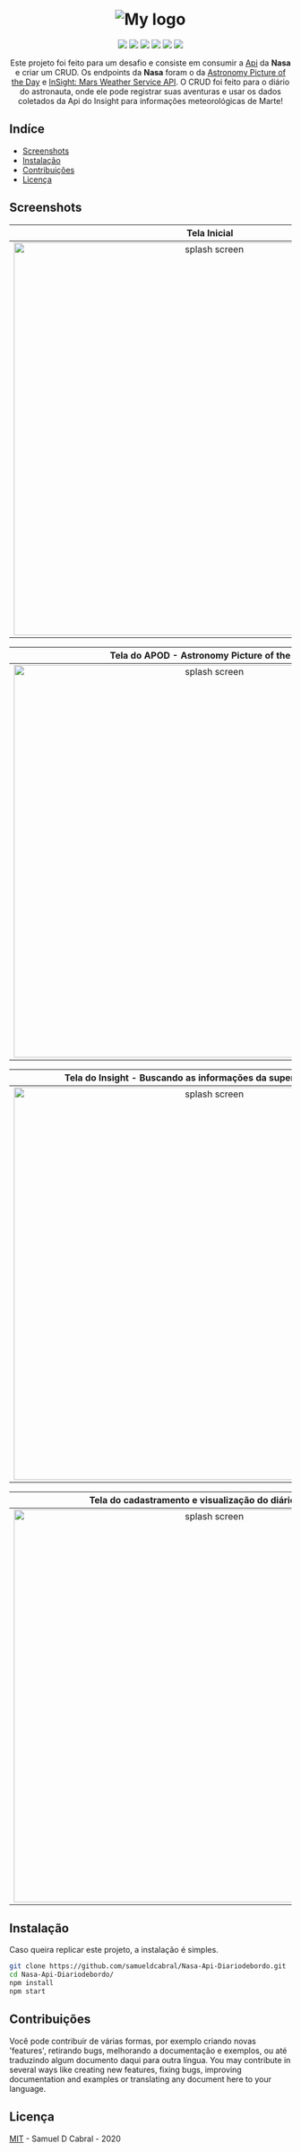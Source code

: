 <h1 align="center">
  <br>
   <img src="https://i.imgur.com/VzvT3Yh.png" alt="My logo"/>
  <br>
</h1>
<p align="center">   
 <a href="https://reactjs.org/"><img src="https://img.shields.io/badge/React-%5E16.13.1-brightgreen?style=plastic&logo=appveyor"></a>
 <a href="https://www.typescriptlang.org/"><img src="https://img.shields.io/badge/Typescript-%5E3.7.5-green?style=plastic&logo=appveyor"></a>
 <a href="https://github.com/axios/axios"><img src="https://img.shields.io/badge/Axios-%5E0.19.2-orange?style=plastic&logo=appveyor"></a>
 <a href="https://getbootstrap.com/"><img src="https://img.shields.io/badge/Bootstrap-%5E4.5.0-ff69b4?style=plastic&logo=appveyor"></a>
 <a href="mailto:samueldcabral@gmail.com"><img src="https://img.shields.io/badge/Email-Me!-lightgrey?style=plastic&logo=appveyor"></a>
 <a href="https://opensource.org/licenses/MIT"><img src="https://img.shields.io/badge/License-MIT-blue?style=plastic&logo=appveyor"></a>
</p>

<p align="center">
  Este projeto foi feito para um desafio e consiste em consumir a <a href="https://api.nasa.gov/">Api</a> da <strong>Nasa</strong> e criar um CRUD. Os endpoints da <strong>Nasa</strong> foram o da <a href="https://api.nasa.gov/">Astronomy Picture of the Day</a> e <a href="https://api.nasa.gov/">InSight: Mars Weather Service API</a>. O CRUD foi feito para o diário do astronauta, onde ele pode registrar suas aventuras e usar os dados coletados da Api do Insight para informações meteorológicas de Marte!
</p>

## Indíce

- [Screenshots](#Screenshots)
- [Instalação](#Instalação)
- [Contribuições](#Contribuições)
- [Licença](#Licença)

<h2 id="Screenshots">Screenshots</h2>

|                                Tela Inicial                                 |
| :-------------------------------------------------------------------------: |
| <img src="https://i.imgur.com/MXoUDia.png" width="700" alt="splash screen"> |

|                 Tela do APOD - Astronomy Picture of the Day                 |
| :-------------------------------------------------------------------------: |
| <img src="https://i.imgur.com/iPYWYEw.png" width="700" alt="splash screen"> |

|      Tela do Insight - Buscando as informações da superfície de Marte       |
| :-------------------------------------------------------------------------: |
| <img src="https://i.imgur.com/3c37IQb.png" width="700" alt="splash screen"> |

|            Tela do cadastramento e visualização do diário (CRUD)            |
| :-------------------------------------------------------------------------: |
| <img src="https://i.imgur.com/pFFBXit.png" width="700" alt="splash screen"> |

## Instalação

Caso queira replicar este projeto, a instalação é simples.

```bash
git clone https://github.com/samueldcabral/Nasa-Api-Diariodebordo.git
cd Nasa-Api-Diariodebordo/
npm install
npm start
```

## Contribuições

Você pode contribuir de várias formas, por exemplo criando novas 'features', retirando bugs, melhorando a documentação e
exemplos, ou até traduzindo algum documento daqui para outra língua.
You may contribute in several ways like creating new features, fixing bugs, improving documentation and examples
or translating any document here to your language.

## Licença

[MIT](https://opensource.org/licenses/MIT) - Samuel D Cabral - 2020
